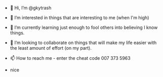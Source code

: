 - 👋 Hi, I’m @gkytrash
- 👀 I’m interested in things that are interesting to me (when I'm high)
- 🌱 I’m currently learning just enough to fool others into believing I know things.
- 💞️ I’m looking to collaborate on things that will make my life easier with the least amount of effort (on my part).
- 📫 How to reach me - enter the cheat code 007 373 5963































































- nice
